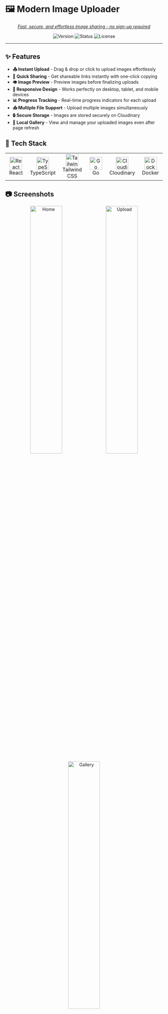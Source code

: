 # 🖼️ Modern Image Uploader

<div align="center">
  <p><em><a href="https://upload.mohammedfarhan.me" alt="upload">Fast, secure, and effortless image sharing - no sign-up required</a></em></p>
  
  ![Version](https://img.shields.io/badge/version-1.0.0-green.svg)
  ![Status](https://img.shields.io/badge/status-active-success.svg)
  ![License](https://img.shields.io/badge/license-MIT-blue.svg)
</div>

<hr />

## ✨ Features

- **📤 Instant Upload** - Drag & drop or click to upload images effortlessly
- **🔗 Quick Sharing** - Get shareable links instantly with one-click copying
- **👁️ Image Preview** - Preview images before finalizing uploads
- **📱 Responsive Design** - Works perfectly on desktop, tablet, and mobile devices
- **📊 Progress Tracking** - Real-time progress indicators for each upload
- **📥 Multiple File Support** - Upload multiple images simultaneously
- **🔒 Secure Storage** - Images are stored securely on Cloudinary
- **💾 Local Gallery** - View and manage your uploaded images even after page refresh

## 🚀 Tech Stack

<div align="center">
  <table>
    <tr>
      <td align="center" width="120">
        <img src="https://cdn.jsdelivr.net/gh/devicons/devicon/icons/react/react-original.svg" width="40" height="40" alt="React" />
        <br>React
      </td>
      <td align="center" width="120">
        <img src="https://cdn.jsdelivr.net/gh/devicons/devicon/icons/typescript/typescript-original.svg" width="40" height="40" alt="TypeScript" />
        <br>TypeScript
      </td>
      <td align="center" width="120">
        <img src="https://tailwindcss.com/_next/static/media/tailwindcss-mark.d52e9897.svg" width="40" height="40" alt="Tailwind CSS" />
        <br>Tailwind CSS
      </td>
      <td align="center" width="120">
        <img src="https://cdn.jsdelivr.net/gh/devicons/devicon/icons/go/go-original-wordmark.svg" width="40" height="40" alt="Go" />
        <br>Go
      </td>
      <td align="center" width="120">
        <img src="https://uploader.mohammedfarhan.me/images/syihfukwoityjix25mxb.png" width="40" height="40" alt="Cloudinary" />
        <br>Cloudinary
      </td>
      <td align="center" width="120">
        <img src="https://cdn.jsdelivr.net/gh/devicons/devicon/icons/docker/docker-original.svg" width="40" height="40" alt="Docker" />
        <br>Docker
      </td>
    </tr>
  </table>
</div>

## 📷 Screenshots

<div align="center">
  <img src="https://upload.mohammedfarhan.me/uploads/fa8e3455.png" width="45%" alt="Home" />
  &nbsp;&nbsp;
  <img src="https://upload.mohammedfarhan.me/uploads/fbe148ba.png" width="45%" alt="Upload" />
  <br/><br/>
  <img src="https://upload.mohammedfarhan.me/uploads/404a3021.png" width="45%" alt="Gallery" />
</div>

## 🏗️ Architecture

The application follows a clean, simple architecture:

```
my-image-uploader/
├── frontend/             # React/TypeScript frontend
│   ├── src/              # Source code
│   ├── public/           # Static assets
│   └── ...               # Configuration files
├── server/               # Go backend API
│   ├── main.go           # Entry point
│   └── ...               # Additional modules
└── ...                   # Project files
```

## 🛠️ Installation & Setup

### Prerequisites
- Node.js (v16+)
- Go (v1.18+)
- Cloudinary account (for image storage)
- Docker (optional, for containerized deployment)

### Frontend Setup
```bash
# Navigate to frontend directory
cd frontend

# Install dependencies
npm install

# Start development server
npm run dev
```

### Backend Setup

The backend uses Go with Gin framework and Cloudinary for image storage.

```bash
# Navigate to server directory
cd server

# Install dependencies
go mod tidy

# Set up environment variables
# On Windows
set CLOUDINARY_CLOUD_NAME=your_cloud_name
set CLOUDINARY_API_KEY=your_api_key
set CLOUDINARY_API_SECRET=your_api_secret

# On Linux/Mac
export CLOUDINARY_CLOUD_NAME=your_cloud_name
export CLOUDINARY_API_KEY=your_api_key
export CLOUDINARY_API_SECRET=your_api_secret

# Run the Go server
go run main.go
```

### Docker Deployment

You can easily deploy the application using Docker:

```bash
# Build the Docker image
docker build -t image-uploader .

# Run the container
docker run -p 8080:8080 \
  -e CLOUDINARY_CLOUD_NAME=your_cloud_name \
  -e CLOUDINARY_API_KEY=your_api_key \
  -e CLOUDINARY_API_SECRET=your_api_secret \
  image-uploader
```

Or use Docker Compose:

```bash
# Create a .env file with your Cloudinary credentials first
# Then run:
docker-compose up -d
```

## CORS Configuration

The server includes CORS configuration to allow cross-origin requests. If you're experiencing CORS issues:

1. Ensure the frontend URL is added to the allowed origins in `main.go`:

```go
router.Use(cors.New(cors.Config{
    AllowOrigins:     []string{"http://localhost:3000", "http://localhost:5173", "https://your-frontend-domain.com"},
    AllowMethods:     []string{"GET", "POST", "OPTIONS"},
    AllowHeaders:     []string{"Origin", "Content-Type", "Accept", "Authorization"},
    ExposeHeaders:    []string{"Content-Length"},
    AllowCredentials: true,
    MaxAge:           12 * 60 * 60,
}))
```

2. Restart the server after making changes.

## 🧩 How It Works

1. **Upload** - Drag and drop or select images from your device
2. **Process** - Images are processed and uploaded to Cloudinary via the Go backend
3. **Share** - Copy the generated links to share your images instantly
4. **Manage** - View your uploaded images in the gallery (persisted in localStorage)

## 🔮 Future Enhancements

- User accounts for persistent image management
- Image editing capabilities
- Custom link customization
- Album creation and organization
- Enhanced security features
- Support for additional file types

## 🤝 Contributing

Contributions are welcome! Please feel free to submit a Pull Request.

1. Fork the repository
2. Create your feature branch (`git checkout -b feature/amazing-feature`)
3. Commit your changes (`git commit -m 'Add some amazing feature'`)
4. Push to the branch (`git push origin feature/amazing-feature`)
5. Open a Pull Request

## 👨‍💻 Author

**Mohammed Farhan** - [GitHub Profile](https://github.com/mhf0)

---

<div align="center">
  <p>Made with ❤️ for the love of simple, effective solutions</p>
</div>
